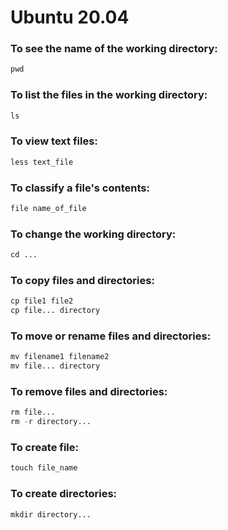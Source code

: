 # Ubuntu 20.04

### To see the name of the working directory:

```s
pwd
```

### To list the files in the working directory:

```s
ls
```

### To view text files:

```s
less text_file
```

### To classify a file's contents:

```s
file name_of_file
```

### To change the working directory:

```s
cd ...
```

### To copy files and directories:

```s
cp file1 file2
cp file... directory
```

### To move or rename files and directories:

```s
mv filename1 filename2
mv file... directory
```

### To remove files and directories:

```s
rm file...
rm -r directory...
```

### To create file:

```s
touch file_name
```

### To create directories:

```s
mkdir directory...
```

